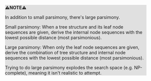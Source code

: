 <div style="margin:2em; background-color: #e0e0e0;">

<strong>⚠️NOTE️️️⚠️</strong>

In addition to small parsimony, there's large parsimony.

Small parsimony: When a tree structure and its leaf node sequences are given, derive the internal node sequences with the lowest possible distance (most parsimonious).

Large parsimony: When only the leaf node sequences are given, derive the combination of tree structure and internal node sequences with the lowest possible distance (most parsimonious).

Trying to do large parsimony explodes the search space (e.g. NP-complete), meaning it isn't realistic to attempt.
</div>

